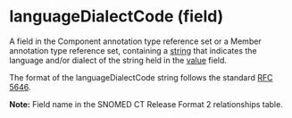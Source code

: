 # languageDialectCode (field)

A field in the Component annotation type reference set or a Member annotation type reference set, containing a [string](https://confluence.ihtsdotools.org/display/DOCRELFMT/string+\(data+type\) "Reference term: string \(data type\)") that indicates the language and/or dialect of the string held in the [value](https://confluence.ihtsdotools.org/display/DOCRELFMT/value+\(field\) "Reference term: value \(field\)") field.

The format of the languageDialectCode string follows the standard [RFC 5646](https://www.rfc-editor.org/info/rfc5646).

  

**Note:** Field name in the SNOMED CT Release Format 2 relationships table.

  

